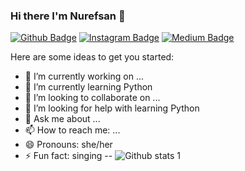### Hi there I'm Nurefsan 👋

[![Github Badge](https://img.shields.io/badge/-Github-000?style=quare&labelColor=000&logo=Github&logoColor=white&link=link)](https://github.com/nurefsansavash1) 
[![Instagram Badge](https://img.shields.io/badge/-Instagram-C13584?style=flat-quare&labelColor=C13584&logo=instagram&logoColor=white&link=link)](https://www.instagram.com/nurefsan_savash/)
[![Medium Badge](https://img.shields.io/badge/-Medium-757575?style=flat-quare&labelColor=757575&logo=Medium&logoColor=white&link=link)](https://medium.com/@nurefsansavas60) 


Here are some ideas to get you started:

- 🔭 I’m currently working on ...
- 🌱 I’m currently learning Python
- 👯 I’m looking to collaborate on ...
- 🤔 I’m looking for help with learning Python
- 💬 Ask me about ...
- 📫 How to reach me: ...
- 😄 Pronouns: she/her
- ⚡ Fun fact: singing
--
![Github stats 1](https://github-readme-stats.vercel.app/api?nurefsansavash1&show_icons=true&theme=gradient)
